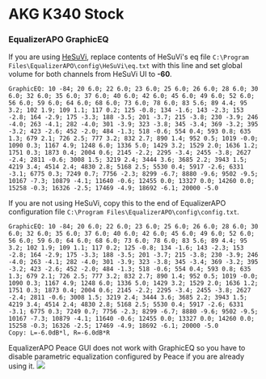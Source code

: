 # AKG K340 Stock
### EqualizerAPO GraphicEQ
If you are using [HeSuVi](https://sourceforge.net/projects/hesuvi/), replace contents of HeSuVi's eq file `C:\Program Files\EqualizerAPO\config\HeSuVi\eq.txt` with this line and set global volume for both channels from HeSuVi UI to **-60**.
```
GraphicEQ: 10 -84; 20 6.0; 22 6.0; 23 6.0; 25 6.0; 26 6.0; 28 6.0; 30 6.0; 32 6.0; 35 6.0; 37 6.0; 40 6.0; 42 6.0; 45 6.0; 49 6.0; 52 6.0; 56 6.0; 59 6.0; 64 6.0; 68 6.0; 73 6.0; 78 6.0; 83 5.6; 89 4.4; 95 3.2; 102 1.9; 109 1.1; 117 0.2; 125 -0.8; 134 -1.6; 143 -2.3; 153 -2.8; 164 -2.9; 175 -3.3; 188 -3.5; 201 -3.7; 215 -3.8; 230 -3.9; 246 -4.0; 263 -4.1; 282 -4.0; 301 -3.9; 323 -3.8; 345 -3.4; 369 -3.2; 395 -3.2; 423 -2.6; 452 -2.0; 484 -1.3; 518 -0.6; 554 0.4; 593 0.8; 635 1.3; 679 2.1; 726 2.5; 777 3.2; 832 2.7; 890 1.4; 952 0.5; 1019 -0.0; 1090 0.3; 1167 4.9; 1248 6.0; 1336 5.0; 1429 3.2; 1529 2.0; 1636 1.2; 1751 0.3; 1873 0.4; 2004 0.6; 2145 -2.2; 2295 -3.4; 2455 -3.8; 2627 -2.4; 2811 -0.6; 3008 1.5; 3219 2.4; 3444 3.6; 3685 2.2; 3943 1.5; 4219 3.4; 4514 2.4; 4830 2.8; 5168 2.5; 5530 0.4; 5917 -2.6; 6331 -3.1; 6775 0.3; 7249 0.7; 7756 -2.3; 8299 -6.7; 8880 -9.6; 9502 -9.5; 10167 -7.3; 10879 -4.1; 11640 -0.6; 12455 0.0; 13327 0.0; 14260 0.0; 15258 -0.3; 16326 -2.5; 17469 -4.9; 18692 -6.1; 20000 -5.0
```
If you are not using HeSuVi, copy this to the end of EqualizerAPO configuration file `C:\Program Files\EqualizerAPO\config\config.txt`.
```
GraphicEQ: 10 -84; 20 6.0; 22 6.0; 23 6.0; 25 6.0; 26 6.0; 28 6.0; 30 6.0; 32 6.0; 35 6.0; 37 6.0; 40 6.0; 42 6.0; 45 6.0; 49 6.0; 52 6.0; 56 6.0; 59 6.0; 64 6.0; 68 6.0; 73 6.0; 78 6.0; 83 5.6; 89 4.4; 95 3.2; 102 1.9; 109 1.1; 117 0.2; 125 -0.8; 134 -1.6; 143 -2.3; 153 -2.8; 164 -2.9; 175 -3.3; 188 -3.5; 201 -3.7; 215 -3.8; 230 -3.9; 246 -4.0; 263 -4.1; 282 -4.0; 301 -3.9; 323 -3.8; 345 -3.4; 369 -3.2; 395 -3.2; 423 -2.6; 452 -2.0; 484 -1.3; 518 -0.6; 554 0.4; 593 0.8; 635 1.3; 679 2.1; 726 2.5; 777 3.2; 832 2.7; 890 1.4; 952 0.5; 1019 -0.0; 1090 0.3; 1167 4.9; 1248 6.0; 1336 5.0; 1429 3.2; 1529 2.0; 1636 1.2; 1751 0.3; 1873 0.4; 2004 0.6; 2145 -2.2; 2295 -3.4; 2455 -3.8; 2627 -2.4; 2811 -0.6; 3008 1.5; 3219 2.4; 3444 3.6; 3685 2.2; 3943 1.5; 4219 3.4; 4514 2.4; 4830 2.8; 5168 2.5; 5530 0.4; 5917 -2.6; 6331 -3.1; 6775 0.3; 7249 0.7; 7756 -2.3; 8299 -6.7; 8880 -9.6; 9502 -9.5; 10167 -7.3; 10879 -4.1; 11640 -0.6; 12455 0.0; 13327 0.0; 14260 0.0; 15258 -0.3; 16326 -2.5; 17469 -4.9; 18692 -6.1; 20000 -5.0
Copy: L=-6.0dB*l, R=-6.0dB*R
```
EqualizerAPO Peace GUI does not work with GraphicEQ so you have to disable parametric equalization configured by Peace if you are already using it.
![](https://raw.githubusercontent.com/jaakkopasanen/AutoEq/master/results/Sonoma%20Model%20One/innerfidelity/onear/AKG%20K340%20Stock/AKG%20K340%20Stock.png)
